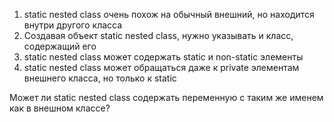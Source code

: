 1) static nested class очень похож на обычный внешний, но находится внутри другого класса
2) Создавая объект static nested class, нужно указывать и класс, содержащий его
3) static nested class может содержать static и non-static элементы
4) static nested class может обращаться даже к private элементам внешнего класса, но только к static


Может ли static nested class содержать переменную с таким же именем как в внешном классе?

